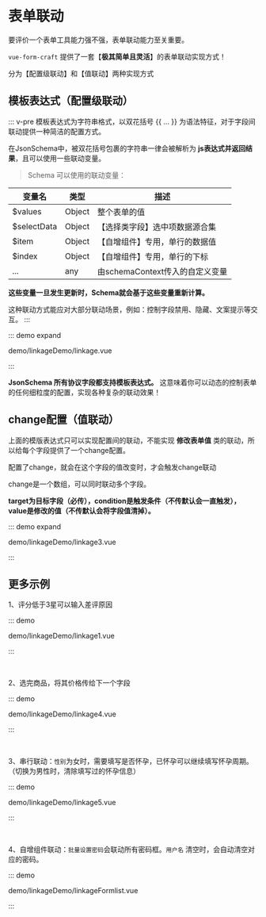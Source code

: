 # 表单联动

要评价一个表单工具能力强不强，表单联动能力至关重要。

`vue-form-craft` 提供了一套【**极其简单且灵活**】的表单联动实现方式！

分为【配置级联动】和【值联动】两种实现方式

## 模板表达式（配置级联动）

::: v-pre
模板表达式为字符串格式，以双花括号 {{ ... }} 为语法特征，对于字段间联动提供一种简洁的配置方式。

在JsonSchema中，被双花括号包裹的字符串一律会被解析为 **js表达式并返回结果**，且可以使用一些联动变量。

> Schema 可以使用的联动变量：

| 变量名      | 类型   | 描述                            |
| ----------- | ------ | ------------------------------- |
| $values     | Object | 整个表单的值                    |
| $selectData | Object | 【选择类字段】选中项数据源合集  |
| $item       | Object | 【自增组件】专用，单行的数据值  |
| $index      | Object | 【自增组件】专用，单行的下标    |
| ...         | any    | 由schemaContext传入的自定义变量 |

**这些变量一旦发生更新时，Schema就会基于这些变量重新计算。**

这种联动方式能应对大部分联动场景，例如：控制字段禁用、隐藏、文案提示等交互。
:::


::: demo expand

demo/linkageDemo/linkage.vue

:::

**JsonSchema 所有协议字段都支持模板表达式。** 这意味着你可以动态的控制表单的任何细粒度的配置，实现各种复杂的联动效果！




## change配置（值联动）

上面的模版表达式只可以实现配置间的联动，不能实现 **修改表单值** 类的联动，所以给每个字段提供了一个change配置。

配置了change，就会在这个字段的值改变时，才会触发change联动

change是一个数组，可以同时联动多个字段。

**target为目标字段（必传），condition是触发条件（不传默认会一直触发）， value是修改的值（不传默认会将字段值清掉）。**

::: demo expand

demo/linkageDemo/linkage3.vue

:::



## 更多示例

1、评分低于3星可以输入差评原因

::: demo 

demo/linkageDemo/linkage1.vue

:::

<br/>

2、选完商品，将其价格传给下一个字段

::: demo 

demo/linkageDemo/linkage4.vue

:::

<br/>

3、串行联动：`性别`为女时，需要填写是否怀孕，已怀孕可以继续填写怀孕周期。（切换为男性时，清除填写过的怀孕信息）

::: demo 

demo/linkageDemo/linkage5.vue

:::

<br/>

4、自增组件联动：`批量设置密码`会联动所有密码框。`用户名` 清空时，会自动清空对应的密码。

::: demo 

demo/linkageDemo/linkageFormlist.vue

:::